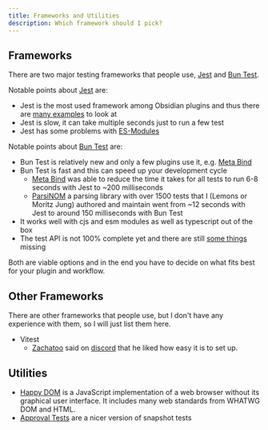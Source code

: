 ```yaml
---
title: Frameworks and Utilities
description: Which framework should I pick?
---
```


## Frameworks

There are two major testing frameworks that people use, [Jest](https://jestjs.io/) and [Bun Test](https://bun.sh/docs/cli/test).

Notable points about [Jest](https://jestjs.io/) are: 

- Jest is the most used framework among Obsidian plugins and thus there are [many examples](https://publish.obsidian.md/hub/04+-+Guides%2C+Workflows%2C+%26+Courses/Guides/How+to+find+examples+of+Jest-based+plugin+tests) to look at
- Jest is slow, it can take multiple seconds just to run a few test
- Jest has some problems with [ES-Modules](https://jestjs.io/docs/ecmascript-modules)

Notable points about [Bun Test](https://bun.sh/docs/cli/test) are:

- Bun Test is relatively new and only a few plugins use it, e.g. [Meta Bind](https://github.com/mProjectsCode/obsidian-meta-bind-plugin)
- Bun Test is fast and this can speed up your development cycle
  - [Meta Bind](https://github.com/mProjectsCode/obsidian-meta-bind-plugin) was able to reduce the time it takes for all tests to run 6-8 seconds with Jest to ~200 milliseconds
  - [ParsiNOM](https://github.com/mProjectsCode/parsiNOM) a parsing library with over 1500 tests that I (Lemons or Moritz Jung) authored and maintain went from ~12 seconds with Jest to around 150 milliseconds with Bun Test
- It works well with cjs and esm modules as well as typescript out of the box
- The test API is not 100% complete yet and there are still [some things](https://github.com/oven-sh/bun/issues/1825) missing

Both are viable options and in the end you have to decide on what fits best for your plugin and workflow.

## Other Frameworks

There are other frameworks that people use, but I don't have any experience with them, so I will just list them here.

- Vitest
  - [Zachatoo](https://github.com/zachatoo) said on [discord](https://discord.com/channels/686053708261228577/962362830642905148/1173474875638284328) that he liked how easy it is to set up.

## Utilities

- [Happy DOM](https://github.com/capricorn86/happy-dom) is a JavaScript implementation of a web browser without its graphical user interface. It includes many web standards from WHATWG DOM and HTML.
- [Approval Tests](https://github.com/approvals/Approvals.NodeJS) are a nicer version of snapshot tests